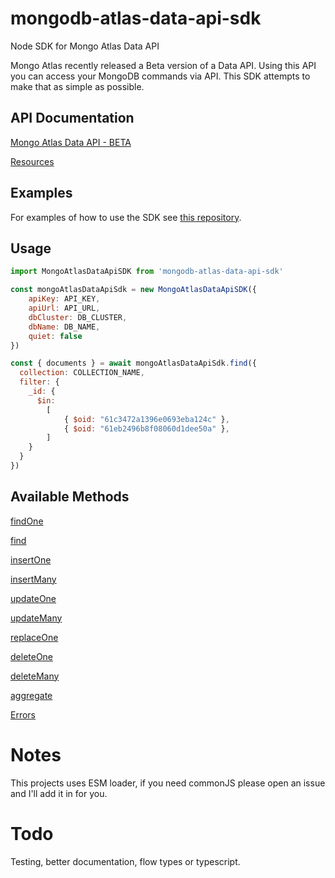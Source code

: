 # mongodb-atlas-data-api-sdk
Node SDK for Mongo Atlas Data API

Mongo Atlas recently released a Beta version of a Data API. Using this API you can access your MongoDB commands via API. This SDK attempts to make that as simple as possible.

## API Documentation
[Mongo Atlas Data API - BETA](https://docs.atlas.mongodb.com/api/data-api/)

[Resources](https://docs.atlas.mongodb.com/api/data-api-resources/)

## Examples
For examples of how to use the SDK see [this repository](https://github.com/michaelwclark/mongodb-atlas-data-api-sdk-examples).

## Usage
```javascript
import MongoAtlasDataApiSDK from 'mongodb-atlas-data-api-sdk'

const mongoAtlasDataApiSdk = new MongoAtlasDataApiSDK({
    apiKey: API_KEY,
    apiUrl: API_URL,
    dbCluster: DB_CLUSTER,
    dbName: DB_NAME,
    quiet: false
})

const { documents } = await mongoAtlasDataApiSdk.find({
  collection: COLLECTION_NAME,
  filter: {
    _id: {
      $in:
        [
            { $oid: "61c3472a1396e0693eba124c" },
            { $oid: "61eb2496b8f08060d1dee50a" },
        ]
    }
  }
})
```

## Available Methods
[findOne](https://docs.atlas.mongodb.com/api/data-api-resources/#find-a-single-document)

[find](https://docs.atlas.mongodb.com/api/data-api-resources/#find-multiple-documents)

[insertOne](https://docs.atlas.mongodb.com/api/data-api-resources/#insert-a-single-document)

[insertMany](https://docs.atlas.mongodb.com/api/data-api-resources/#insert-multiple-documents)

[updateOne](https://docs.atlas.mongodb.com/api/data-api-resources/#update-a-single-document)

[updateMany](https://docs.atlas.mongodb.com/api/data-api-resources/#update-multiple-documents)

[replaceOne](https://docs.atlas.mongodb.com/api/data-api-resources/#replace-a-single-document)

[deleteOne](https://docs.atlas.mongodb.com/api/data-api-resources/#delete-a-single-document)

[deleteMany](https://docs.atlas.mongodb.com/api/data-api-resources/#delete-multiple-documents)

[aggregate](https://docs.atlas.mongodb.com/api/data-api-resources/#run-an-aggregation-pipeline)

[Errors](https://docs.atlas.mongodb.com/api/data-api-resources/#error-codes)

# Notes
This projects uses ESM loader, if you need commonJS please open an issue and I'll add it in for you.

# Todo
Testing, better documentation, flow types or typescript. 